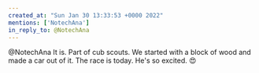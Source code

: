 ```yaml
---
created_at: "Sun Jan 30 13:33:53 +0000 2022"
mentions: ['NotechAna']
in_reply_to: @NotechAna
---
```


@NotechAna It is. Part of cub scouts. We started with a block of wood and made a car out of it. The race is today. He's so excited. 😍